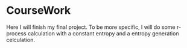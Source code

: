 # CourseWork
Here I will finish my final project. 
To be more specific, I will do some r-process calculation with a constant entropy and a entropy generation celculation.

